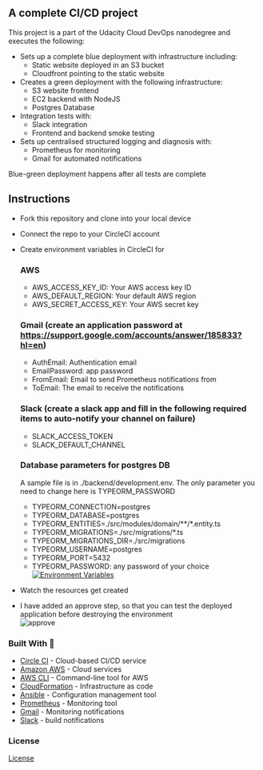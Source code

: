 
## A complete CI/CD project

This project is a part of the Udacity Cloud DevOps nanodegree and executes the following:

- Sets up a complete blue deployment with infrastructure including:
  - Static website deployed in an S3 bucket
  - Cloudfront pointing to the static website
- Creates a green deployment with the following infrastructure:
  - S3 website frontend
  - EC2 backend with NodeJS
  - Postgres Database
- Integration tests with:
  - Slack integration
  - Frontend and backend smoke testing
- Sets up centralised structured logging and diagnosis with:
  - Prometheus for monitoring
  - Gmail for automated notifications

Blue-green deployment happens after all tests are complete

## Instructions

- Fork this repository and clone into your local device
- Connect the repo to your CircleCI account
- Create environment variables in CircleCI for 
  ### AWS
  - AWS_ACCESS_KEY_ID: Your AWS access key ID
  - AWS_DEFAULT_REGION: Your default AWS region
  - AWS_SECRET_ACCESS_KEY: Your AWS secret key
  ### Gmail (create an application password at https://support.google.com/accounts/answer/185833?hl=en)
  - AuthEmail: Authentication email
  - EmailPassword: app password
  - FromEmail: Email to send Prometheus notifications from
  - ToEmail: The email to receive the notifications
  ### Slack (create a slack app and fill in the following required items to auto-notify your channel on failure)
  - SLACK_ACCESS_TOKEN
  - SLACK_DEFAULT_CHANNEL
  ### Database parameters for postgres DB
  A sample file is in ./backend/development.env. The only parameter you need to change here is TYPEORM_PASSWORD
  - TYPEORM_CONNECTION=postgres
  - TYPEORM_DATABASE=postgres
  - TYPEORM_ENTITIES=./src/modules/domain/**/*.entity.ts
  - TYPEORM_MIGRATIONS=./src/migrations/*.ts
  - TYPEORM_MIGRATIONS_DIR=./src/migrations
  - TYPEORM_USERNAME=postgres
  - TYPEORM_PORT=5432
  - TYPEORM_PASSWORD: any password of your choice  
  [![Environment Variables](./envvars.png)](./backend/development.env)
  
- Watch the resources get created
- I have added an approve step, so that you can test the deployed application before destroying the environment  
![approve](./approve.png)


### Built With 💓

- [Circle CI](www.circleci.com) - Cloud-based CI/CD service
- [Amazon AWS](https://aws.amazon.com/) - Cloud services
- [AWS CLI](https://aws.amazon.com/cli/) - Command-line tool for AWS
- [CloudFormation](https://aws.amazon.com/cloudformation/) - Infrastructure as code
- [Ansible](https://www.ansible.com/) - Configuration management tool
- [Prometheus](https://prometheus.io/) - Monitoring tool
- [Gmail](https://gmail.com) - Monitoring notifications
- [Slack](https://api.slack.com) - build notifications

### License

[License](LICENSE.md)

